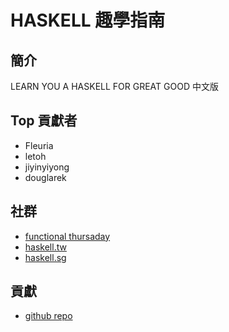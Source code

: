 # HASKELL 趣學指南

## 簡介

LEARN YOU A HASKELL FOR GREAT GOOD 中文版

## Top 貢獻者

* Fleuria
* letoh
* jiyinyiyong
* douglarek

## 社群

* [functional thursaday](http://meetup.com/Functional-Thursday)
* [haskell.tw](http://webchat.freenode.net/)
* [haskell.sg](http://www.meetup.com/haskell-sg)

## 貢獻

* [github repo](https://github.com/MnO2/learnyouahaskell-zh)

